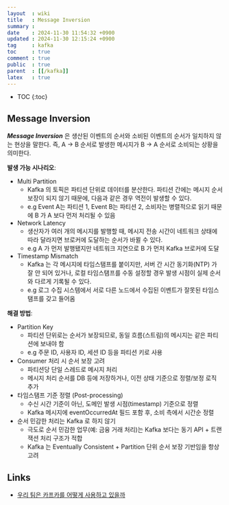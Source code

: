 ```yaml
---
layout  : wiki
title   : Message Inversion
summary : 
date    : 2024-11-30 11:54:32 +0900
updated : 2024-11-30 12:15:24 +0900
tag     : kafka
toc     : true
comment : true
public  : true
parent  : [[/kafka]]
latex   : true
---
```

* TOC
{:toc}

## Message Inversion

___Message Inversion___ 은 생산된 이벤트의 순서와 소비된 이벤트의 순서가 일치하지 않는 현상을 말한다.
즉, A → B 순서로 발생한 메시지가 B → A 순서로 소비되는 상황을 의미한다.

__발생 가능 시나리오__:
- Multi Partition
  - Kafka 의 토픽은 파티션 단위로 데이터를 분산한다. 파티션 간에는 메시지 순서 보장이 되지 않기 때문에, 다음과 같은 경우 역전이 발생할 수 있다.
  - e.g Event A는 파티션 1, Event B는 파티션 2, 소비자는 병렬적으로 읽기 때문에 B 가 A 보다 먼저 처리될 수 있음
- Network Latency
  - 생산자가 여러 개의 메시지를 발행할 때, 메시지 전송 시간이 네트워크 상태에 따라 달라지면 브로커에 도달하는 순서가 바뀔 수 있다.
  - e.g A 가 먼저 발행됐지만 네트워크 지연으로 B 가 먼저 Kafka 브로커에 도달
- Timestamp Mismatch
  - Kafka 는 각 메시지에 타임스탬프를 붙이지만, 서버 간 시간 동기화(NTP) 가 잘 안 되어 있거나, 로컬 타임스탬프를 수동 설정할 경우 발생 시점이 실제 순서와 다르게 기록될 수 있다.
  - e.g 로그 수집 시스템에서 서로 다른 노드에서 수집된 이벤트가 잘못된 타임스탬프를 갖고 들어옴

__해결 방법__:
- Partition Key
  - 파티션 단위로는 순서가 보장되므로, 동일 흐름(스트림)의 메시지는 같은 파티션에 보내야 함
  - e.g 주문 ID, 사용자 ID, 세션 ID 등을 파티션 키로 사용
- Consumer 처리 시 순서 보장 고려
  - 파티션당 단일 스레드로 메시지 처리
  - 메시지 처리 순서를 DB 등에 저장하거나, 이전 상태 기준으로 정렬/보정 로직 추가
- 타임스탬프 기준 정렬 (Post-processing)
  - 수신 시간 기준이 아닌, 도메인 발생 시점(timestamp) 기준으로 정렬
  - Kafka 메시지에 eventOccurredAt 필드 포함 후, 소비 측에서 시간순 정렬
- 순서 민감한 처리는 Kafka 로 하지 않기
  - 극도로 순서 민감한 업무(예: 금융 거래 처리)는 Kafka 보다는 동기 API + 트랜잭션 처리 구조가 적합
  - Kafka 는 Eventually Consistent + Partition 단위 순서 보장 기반임을 항상 고려

## Links

- [우리 팀은 카프카를 어떻게 사용하고 있을까](https://techblog.woowahan.com/17386/)